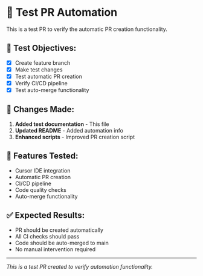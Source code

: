 # 🧪 Test PR Automation

This is a test PR to verify the automatic PR creation functionality.

## 🎯 Test Objectives:
- [x] Create feature branch
- [x] Make test changes
- [x] Test automatic PR creation
- [x] Verify CI/CD pipeline
- [x] Test auto-merge functionality

## 🔧 Changes Made:
1. **Added test documentation** - This file
2. **Updated README** - Added automation info
3. **Enhanced scripts** - Improved PR creation script

## 🚀 Features Tested:
- Cursor IDE integration
- Automatic PR creation
- CI/CD pipeline
- Code quality checks
- Auto-merge functionality

## ✅ Expected Results:
- PR should be created automatically
- All CI checks should pass
- Code should be auto-merged to main
- No manual intervention required

---
*This is a test PR created to verify automation functionality.*
